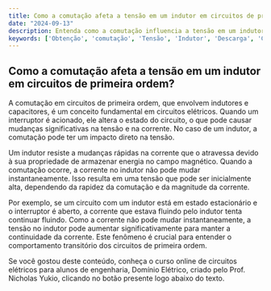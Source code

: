 ```yaml
---
title: Como a comutação afeta a tensão em um indutor em circuitos de primeira ordem?
date: "2024-09-13"
description: Entenda como a comutação influencia a tensão em um indutor em circuitos de primeira ordem.
keywords: ['Obtenção', 'comutação', 'Tensão', 'Indutor', 'Descarga', 'Capacitor', 'Corrente']
---
```


## Como a comutação afeta a tensão em um indutor em circuitos de primeira ordem?

A comutação em circuitos de primeira ordem, que envolvem indutores e capacitores, é um conceito fundamental em circuitos elétricos. Quando um interruptor é acionado, ele altera o estado do circuito, o que pode causar mudanças significativas na tensão e na corrente. No caso de um indutor, a comutação pode ter um impacto direto na tensão.

Um indutor resiste a mudanças rápidas na corrente que o atravessa devido à sua propriedade de armazenar energia no campo magnético. Quando a comutação ocorre, a corrente no indutor não pode mudar instantaneamente. Isso resulta em uma tensão que pode ser inicialmente alta, dependendo da rapidez da comutação e da magnitude da corrente.

Por exemplo, se um circuito com um indutor está em estado estacionário e o interruptor é aberto, a corrente que estava fluindo pelo indutor tenta continuar fluindo. Como a corrente não pode mudar instantaneamente, a tensão no indutor pode aumentar significativamente para manter a continuidade da corrente. Este fenômeno é crucial para entender o comportamento transitório dos circuitos de primeira ordem.

Se você gostou deste conteúdo, conheça o curso online de circuitos elétricos para alunos de engenharia, Domínio Elétrico, criado pelo Prof. Nicholas Yukio, clicando no botão presente logo abaixo do texto.